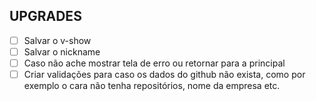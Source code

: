 ## UPGRADES

- [ ] Salvar o v-show
- [ ] Salvar o nickname
- [ ] Caso não ache mostrar tela de erro ou retornar para a principal
- [ ] Criar validações para caso os dados do github não exista, como por exemplo o cara não tenha repositórios, nome da empresa etc.
